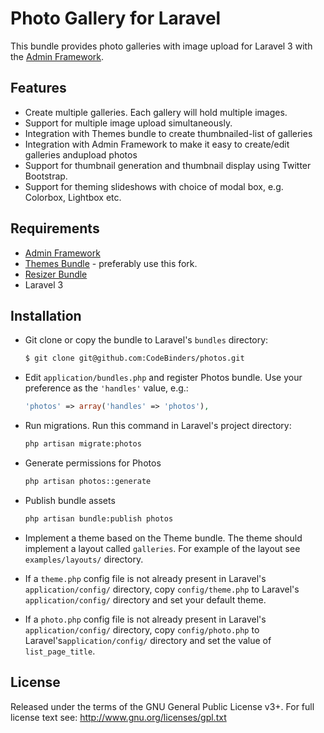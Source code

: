 Photo Gallery for Laravel
=========================

This bundle provides photo galleries with image upload for Laravel 3
with the
[Admin Framework](https://github.com/CodeBinders/admin-framework).

Features
--------

- Create multiple galleries. Each gallery will hold multiple images.
- Support for multiple image upload simultaneously.
- Integration with Themes bundle to create thumbnailed-list of
  galleries
- Integration with Admin Framework to make it easy to create/edit
  galleries andupload photos
- Support for thumbnail generation and thumbnail display using Twitter
  Bootstrap.
- Support for theming slideshows with choice of modal box,
  e.g. Colorbox, Lightbox etc.

Requirements
------------

- [Admin Framework](https://github.com/CodeBinders/admin-framework)
- [Themes Bundle](https://github.com/kaustavdm/Laravel_Theme_Bundle) -
  preferably use this fork.
- [Resizer Bundle](https://github.com/maikeldaloo/Resizer)
- Laravel 3

Installation
------------

- Git clone or copy the bundle to Laravel's `bundles` directory:

  ```sh
  $ git clone git@github.com:CodeBinders/photos.git
  ```

- Edit `application/bundles.php` and register Photos bundle. Use your
  preference as the `'handles'` value, e.g.:

  ```php
  'photos' => array('handles' => 'photos'),
  ```

- Run migrations. Run this command in Laravel's project directory:

  ```sh
  php artisan migrate:photos
  ```

- Generate permissions for Photos

  ```sh
  php artisan photos::generate
  ```

- Publish bundle assets

  ```sh
  php artisan bundle:publish photos
  ```

- Implement a theme based on the Theme bundle. The theme should
  implement a layout called `galleries`. For example of the layout see `examples/layouts/`
  directory.

- If a `theme.php` config file is not already present in Laravel's `application/config/`
  directory, copy `config/theme.php` to Laravel's
  `application/config/` directory and set your default theme.

- If a `photo.php` config file is not already present in Laravel's
  `application/config/` directory, copy `config/photo.php` to
  Laravel's`application/config/` directory and set the value of
  `list_page_title`.

License
-------

Released under the terms of the GNU General Public License v3+. For
full license text see: http://www.gnu.org/licenses/gpl.txt

